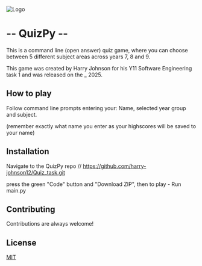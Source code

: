 
![Logo](https://sdmntpraustraliaeast.oaiusercontent.com/files/00000000-9c4c-51fa-bd30-d4119b071781/raw?se=2025-03-30T03%3A12%3A05Z&sp=r&sv=2024-08-04&sr=b&scid=fbcc3fe8-614c-5e4d-83a3-e809bc04849d&skoid=45bbd987-a662-41b7-ab2c-7ca573ea4f7e&sktid=a48cca56-e6da-484e-a814-9c849652bcb3&skt=2025-03-30T01%3A21%3A51Z&ske=2025-03-31T01%3A21%3A51Z&sks=b&skv=2024-08-04&sig=%2BtekzLhKpAOzXiIcFYwGtzt%2BAWuelN%2BWyixRKBDRN7w%3D)


# -- QuizPy --

This is a command line (open answer) quiz game, where you can choose between 5 different subject areas across years 7, 8 and 9. 

This game was created by Harry Johnson for his Y11 Software Engineering task 1 and was released on the _ 2025.
## How to play

Follow command line prompts entering your: Name, selected year group and subject.

(remember exactly what name you enter as your highscores will be saved to your name)




## Installation

Navigate to the QuizPy repo // https://github.com/harry-johnson12/Quiz_task.git 

press the green "Code" button and "Download ZIP", then to play - Run main.py
## Contributing

Contributions are always welcome!


## License

[MIT](https://choosealicense.com/licenses/mit/)
